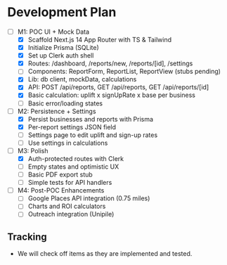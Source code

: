 # Development Plan

- [ ] M1: POC UI + Mock Data
  - [x] Scaffold Next.js 14 App Router with TS & Tailwind
  - [x] Initialize Prisma (SQLite)
  - [x] Set up Clerk auth shell
  - [x] Routes: /dashboard, /reports/new, /reports/[id], /settings
  - [ ] Components: ReportForm, ReportList, ReportView (stubs pending)
  - [x] Lib: db client, mockData, calculations
  - [x] API: POST /api/reports, GET /api/reports, GET /api/reports/[id]
  - [x] Basic calculation: uplift x signUpRate x base per business
  - [ ] Basic error/loading states
- [ ] M2: Persistence + Settings
  - [x] Persist businesses and reports with Prisma
  - [x] Per-report settings JSON field
  - [ ] Settings page to edit uplift and sign-up rates
  - [ ] Use settings in calculations
- [ ] M3: Polish
  - [x] Auth-protected routes with Clerk
  - [ ] Empty states and optimistic UX
  - [ ] Basic PDF export stub
  - [ ] Simple tests for API handlers
- [ ] M4: Post-POC Enhancements
  - [ ] Google Places API integration (0.75 miles)
  - [ ] Charts and ROI calculators
  - [ ] Outreach integration (Unipile)

## Tracking
- We will check off items as they are implemented and tested.
